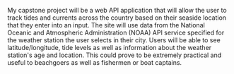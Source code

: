 My capstone project will be a web API application that will allow the user to track tides and currents across the country based on their seaside location that they enter into an input.  The site will use data from the National Oceanic and Atmospheric Administration (NOAA) API service specified for the weather station the user selects in their city.  Users will be able to see latitude/longitude, tide levels as well as information about the weather station's age and location.  This could prove to be extremely practical and useful to beachgoers as well as fishermen or boat captains.     
